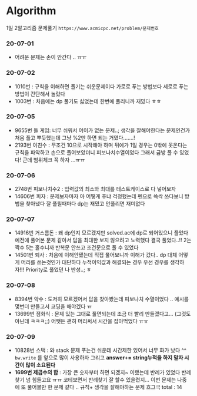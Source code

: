 # Algorithm
1일 2알고리즘 문제풀기
`https://www.acmicpc.net/problem/문제번호`

### 20-07-01
  * 어려운 문제는 손이 안간다 .. ㅠㅠ

### 20-07-02
  * 1010번 : 규칙을 이해하면 풀기는 쉬운문제이다 가로로 푸는 방법보다 세로로 푸는 방법이 간단해서 놀랐다
  * 1003번 : 처음에는 dp 풀기도 싫었는데 한번에 풀리니까 재밌다 ㅎㅎ

### 20-07-05
  * 9655번 돌 게임: 너무 쉬워서 어이가 없는 문제..; 생각을 잘해야한다는 문제인건가 처음 풀고 뿌듯했는데 그냥 %2만 하면 되는 거였다.......!
  * 2193번 이친수 : 무조건 10으로 시작해야 하며 뒤에가 1일 경우는 0밖에 못온다는 규칙을 파악하고 손으로 풀어보았더니 피보나치수열이었다 그래서 금방 풀 수 있었다! 근데 범위체크 꼭 하자 ...ㅠㅠ

### 20-07-06
  * 2748번 피보나치수2 : 입력값의 최소와 최대를 테스트케이스로 다 넣어보자
  * 14606번 피자 : 문제보자마자 아 어떻게 푸냐 걱정했는데 펜으로 쓱싹 쓰다보니 방법을 찾아냈다 잘 풀릴때마다 dp는 재밌고 안풀리면 재미없다

### 20-07-07
  * 14916번 거스름돈 : 왜 dp인지 모르겠지만 solved.ac에 dp로 되어있으니 풀었다 예전에 풀어본 문제 같아서 답을 최대한 보지 않으려고 노력했다 결국 풀었다..!! 2는 짝수 5는 홀수니까 반복문 안쓰고 조건문으로 풀 수 있었다
  * 14501번 퇴사 : 처음에 이해안됐는데 직접 풀어보니까 이해가 갔다.. dp 대체 어떻게 머리를 쓰는것인가 대단하다 누적이익값과 해결되는 경우 우선 경우를 생각하자!!! Priority로 풀었던 나 반성..; ㅎ

### 20-07-08
  * 8394번 악수 : 도저히 모르겠어서 답을 찾아봤는데 피보나치 수열이었다 .. 예시를 몇번더 만들고서 코딩을 해야겠다 ㅠ
  * 13699번 점화식 : 문제 있는 그대로 풀면되는데 조금 더 빨리 만들겠다고... (그것도 아닌데 ㅋㅋㅋ;;) 어쨋든 괜히 머리써서 시간을 잡아먹었다 ㅠㅠ

### 20-07-09
  * 10828번 스택 : 와 stack 문제 푸는건 쉬운데 시간제한 있어서 너무 화가 났다 ^^ `bw.write` 를 앞으로 많이 사용하자 그리고 **answer+= string누적을 하지 말자 시간이 많이 소요된다**
  * **1699번 제곱수의 합** : 가장 큰 숫자부터 하면 되겠지~ 이랬는데 반례가 있었다 반례찾기 넘 힘들고요 ㅠㅠ 코테보면서 반례찾기 잘 할수 있을련지... 이번 문제는 나중에 또 풀어볼만 한 문제 같다 .. 규칙+ 생각을 잘해야하는 문제 흐그극
  total : 14
